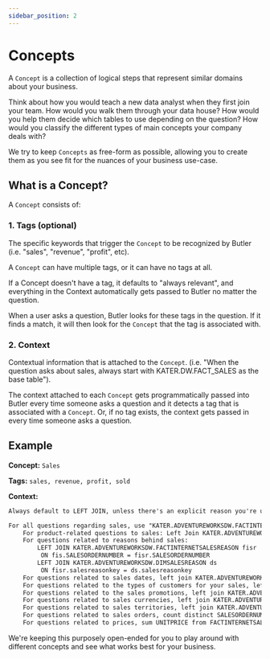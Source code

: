 ```yaml
---
sidebar_position: 2
---
```


# Concepts

A `Concept` is a collection of logical steps that represent similar domains about your business. 

Think about how you would teach a new data analyst when they first join your team. How would you walk them through your data house? How would you help them decide which tables to use depending on the question? How would you classify the different types of main concepts your company deals with? 

We try to keep `Concepts` as free-form as possible, allowing you to create them as you see fit for the nuances of your business use-case. 

## What is a Concept?
A `Concept` consists of: 

### 1. Tags (optional)
The specific keywords that trigger the `Concept` to be recognized by Butler (i.e. "sales", "revenue", "profit", etc).

A `Concept` can have multiple tags, or it can have no tags at all.

If a Concept doesn't have a tag, it defaults to "always relevant", and everything in the Context automatically gets passed to Butler no matter the question.
    
When a user asks a question, Butler looks for these tags in the question. If it finds a match, it will then look for the `Concept` that the tag is associated with.

### 2. Context
Contextual information that is attached to the `Concept`. (i.e. "When the question asks about sales, always start with KATER.DW.FACT_SALES as the base table").

The context attached to each `Concept` gets programmatically passed into Butler every time someone asks a question and it detects a tag that is associated with a `Concept`. Or, if no tag exists, the context gets passed in every time someone asks a question.

## Example
**Concept:** `Sales`

**Tags:** `sales, revenue, profit, sold`

**Context:** 
```markdown
Always default to LEFT JOIN, unless there's an explicit reason you're using INNER JOIN. 

For all questions regarding sales, use "KATER.ADVENTUREWORKSDW.FACTINTERNETSALES AS fis" as the base table for all data. 
    For product-related questions to sales: Left Join KATER.ADVENTUREWORKSDW.DIMPRODUCT
    For questions related to reasons behind sales: 
        LEFT JOIN KATER.ADVENTUREWORKSDW.FACTINTERNETSALESREASON fisr
         ON fis.SALESORDERNUMBER = fisr.SALESORDERNUMBER 
        LEFT JOIN KATER.ADVENTUREWORKSDW.DIMSALESREASON ds
         ON fisr.salesreasonkey = ds.salesreasonkey
    For questions related to sales dates, left join KATER.ADVENTUREWORKSDW.DIMDATE
    For questions related to the types of customers for your sales, left join KATER.ADVENTUREWORKSDW.DIMORGANIZATION
    For questions related to the sales promotions, left join KATER.ADVENTUREWORKSDW.DIMPROMOTION
    For questions related to sales currencies, left join KATER.ADVENTUREWORKSDW.DIMCURRENCY
    For questions related to sales territories, left join KATER.ADVENTUREWORKSDW.DIMSALESTERRITORY
    For questions related to sales orders, count distinct SALESORDERNUMBER from FACTINTERNETSALES table
    For questions related to prices, sum UNITPRICE from FACTINTERNETSALES table
```

We're keeping this purposely open-ended for you to play around with different concepts and see what works best for your business.